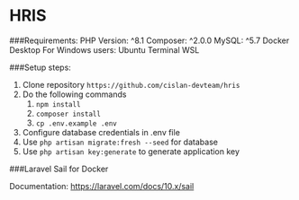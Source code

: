 # HRIS 

###Requirements:
    PHP Version: ^8.1 
    Composer: ^2.0.0
    MySQL: ^5.7
    Docker Desktop
    For Windows users: 
        Ubuntu Terminal 
        WSL

###Setup steps:

1. Clone repository `https://github.com/cislan-devteam/hris`
2. Do the following commands
   1. `npm install`
   2. `composer install`
   3. `cp .env.example .env`
3. Configure database credentials in .env file
4. Use `php artisan migrate:fresh --seed` for database
5. Use `php artisan key:generate` to generate application key

###Laravel Sail for Docker

Documentation: https://laravel.com/docs/10.x/sail
